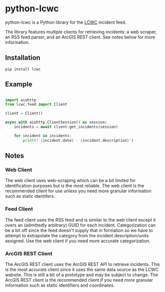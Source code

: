 # python-lcwc

python-lcwc is a Python library for the [LCWC](https://www.lcwc911.us/live-incident-list) incident feed.

The library features multiple clients for retrieving incidents: a web scraper, an RSS feed parser, and an ArcGIS REST client. See notes below for more information.

## Installation

    pip install lcwc

## Example

```python

import aiohttp
from lcwc.feed import Client

client = Client()

async with aiohttp.ClientSession() as session:
    incidents = await client.get_incidents(session)

    for incident in incidents:
        print(f'{incident.date} - {incident.description}')
```

## Notes

### Web Client

The web client uses web-scraping which can be a bit limited for identification purposes but is the most reliable. The web client is the recommended client for use unless you need more granular information such as static identifers.

### Feed Client

The feed client uses the RSS feed and is similar to the web client except it overs an (admittedly arbitrary) GUID for each incident. Categorization can be a bit off since the feed doesn't supply that in formation so we have to attempt to extrapolate the category from the incident description/units assigned. Use the web client if you need more accurate categorization.

### ArcGIS REST Client

The ArcGIS REST client uses the ArcGIS REST API to retrieve incidents. This is the most accurate client since it uses the same data source as the LCWC website. This is still a bit of a prototype and may be subject to change. The ArcGIS REST client is the recommended client if you need more granular information such as static identifiers and coordinates.